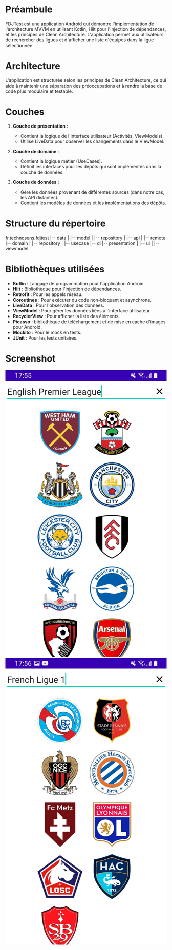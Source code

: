 # Préambule
FDJTest est une application Android qui démontre l'implémentation de l'architecture MVVM en utilisant Kotlin, Hilt pour l'injection de dépendances, et les principes de Clean Architecture. L'application permet aux utilisateurs de rechercher des ligues et d'afficher une liste d'équipes dans la ligue sélectionnée.
# Architecture
L'application est structurée selon les principes de Clean Architecture, ce qui aide à maintenir une séparation des préoccupations et à rendre la base de code plus modulaire et testable.
# Couches
1. **Couche de présentation** :
   - Contient la logique de l'interface utilisateur (Activités, ViewModels).
   - Utilise LiveData pour observer les changements dans le ViewModel.

2. **Couche de domaine** :
   - Contient la logique métier (UseCases).
   - Définit les interfaces pour les dépôts qui sont implémentés dans la couche de données.

3. **Couche de données** :
   - Gère les données provenant de différentes sources (dans notre cas, les API distantes).
   - Contient les modèles de données et les implémentations des dépôts.
# Structure du répertoire
fr.technosens.fdjtest
|-- data
|   |-- model
|   |-- repository
|   |-- api
|       |-- remote
|-- domain
|   |-- repository
|   |-- usecase
|-- di
|-- presentation
|   |-- ui
|       |-- viewmodel

# Bibliothèques utilisées
- **Kotlin** : Langage de programmation pour l'application Android.
- **Hilt** : Bibliothèque pour l'injection de dépendances.
- **Retrofit** : Pour les appels réseau.
- **Coroutines** : Pour exécuter du code non-bloquant et asynchrone.
- **LiveData** : Pour l'observation des données.
- **ViewModel** : Pour gérer les données liées à l'interface utilisateur.
- **RecyclerView** : Pour afficher la liste des éléments.
- **Picasso** : bibliothèque de téléchargement et de mise en cache d'images pour Android.
- **Mockito** : Pour le mock en tests.
- **JUnit** : Pour les tests unitaires.

# Screenshot
![alt text](https://github.com/YounessZekki/FDJTest/blob/main/app/src/main/res/screenshot/Screenshot_20240529-175552_FDJ%20Test.jpg)
![alt text](https://github.com/YounessZekki/FDJTest/blob/main/app/src/main/res/screenshot/Screenshot_20240529-175603_FDJ%20Test.jpg)
